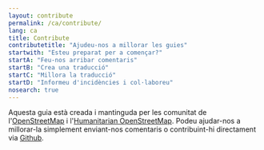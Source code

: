 ```yaml
---
layout: contribute
permalink: /ca/contribute/
lang: ca
title: Contribute
contributetitle: "Ajudeu-nos a millorar les guies"
startwith: "Esteu preparat per a començar?"
startA: "Feu-nos arribar comentaris"
startB: "Crea una traducció"
startC: "Millora la traducció"
startD: "Informeu d'incidències i col·laboreu"
nosearch: true
---
```

Aquesta guia està creada i mantinguda per les comunitat de l'[OpenStreetMap](http://www.openstreetmap.org/) i l'[Humanitarian OpenStreetMap](http://hotosm.org/). Podeu ajudar-nos a millorar-la simplement enviant-nos comentaris o contribuint-hi directament via [Github](http://github.com/hotosm/learnosm).

